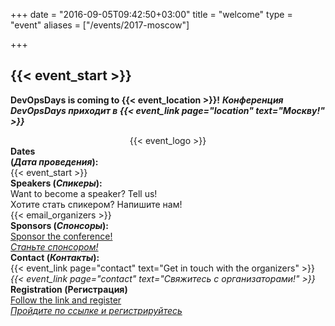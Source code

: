 +++
date = "2016-09-05T09:42:50+03:00"
title = "welcome"
type = "event"
aliases = ["/events/2017-moscow"]

+++

<h2>{{< event_start >}}</h2>


**DevOpsDays is coming to {{< event_location >}}!**
**<em>Конференция DevOpsDays приходит в {{< event_link page="location" text="Москву!" >}}</em>**

<div style="text-align:center;">
  {{< event_logo >}}
</div>

<div class = "row">
  <div class = "col-md-2">
    <strong>Dates <br>(<em>Дата проведения</em>):</strong>
  </div>
  <div class = "col-md-8">
    {{< event_start >}}
  </div>
</div>

<!-- <div class = "row">
  <div class = "col-md-2">
    <strong>Location</strong>
  </div>
  <div class = "col-md-8">
    {{< event_location >}}
  </div>
</div> -->



<!-- <div class = "row">
  <div class = "col-md-2">
    <strong>Propose</strong>
  </div>
  <div class = "col-md-8">
    {{< event_link page="propose" text="Propose a talk!" >}}
  </div>
</div> -->

<!-- <div class = "row">
  <div class = "col-md-2">
    <strong>Program</strong>
  </div>
  <div class = "col-md-8">
    View the {{< event_link page="program" text="program." >}}
  </div>
</div> -->

<div class = "row">
  <div class = "col-md-2">
    <strong>Speakers (<em>Спикеры</em>):</strong>
  </div>
  <div class = "col-md-8">
    Want to become a speaker? Tell us! <br>Хотите стать спикером? Напишите нам! <br>{{< email_organizers >}}
  </div>
</div>

<div class = "row">
  <div class = "col-md-2">
    <strong>Sponsors (<em>Спонсоры</em>):</strong>
  </div>
  <div class = "col-md-8">
    <a href="/events/2017-moscow/Sponsorship-information-DevOpsDays-Moscow-2017.pdf" target="_blank">Sponsor the conference!</a>
	<br/>
	<a href="/events/2017-moscow/Презентация-для-спонсоров-мероприятия-DevOpsDays-Moscow-2017.pdf" target="_blank"><em>Станьте спонсором!</em></a>
  </div>
</div>

<div class = "row">
  <div class = "col-md-2">
    <strong>Contact (<em>Контакты</em>):</strong>
  </div>
  <div class = "col-md-8">
    {{< event_link page="contact" text="Get in touch with the organizers" >}}
	<br>
	<em>{{< event_link page="contact" text="Свяжитесь с организаторами!" >}}</em>
  </div>
</div>

<div class = "row">
  <div class = "col-md-2">
    <strong>Registration (Регистрация)</strong>
  </div>
  <div class = "col-md-8">
   <a href="https://devopsdays.timepad.ru/event/431694/">Follow the link and register</a>
  <br>
  <em><a href="https://devopsdays.timepad.ru/event/431694/">Пройдите по ссылке и регистрируйтесь</a>
    </em>
  </div>
</div>

<!--
{{< event_twitter >}}
-->

